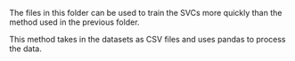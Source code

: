 The files in this folder can be used to train the SVCs more quickly than the method used in the previous folder.

This method takes in the datasets as CSV files and uses pandas to process the data.
